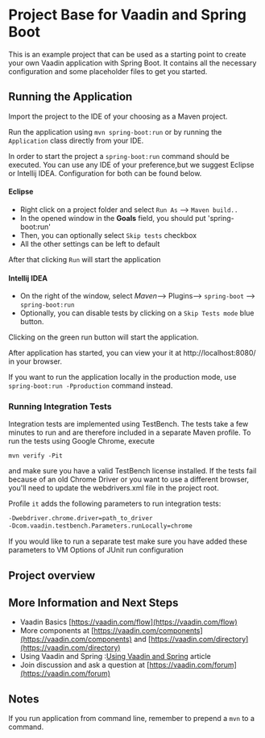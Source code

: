 # Project Base for Vaadin and Spring Boot

This is an example project that can be used as a starting point to create your own Vaadin application with Spring Boot.
It contains all the necessary configuration and some placeholder files to get you started.


## Running the Application

Import the project to the IDE of your choosing as a Maven project.

Run the application using `mvn spring-boot:run` or by running the `Application` class directly from your IDE.


In order to start the project a `spring-boot:run` command should be executed. You can use any IDE of your preference,but we suggest Eclipse or Intellij IDEA. 
Configuration for both can be found below.
#### Eclipse
- Right click on a project folder and select `Run As` --> `Maven build..`  
- In the opened window in the **Goals** field, you should put 'spring-boot:run' 
- Then, you can optionally select `Skip tests` checkbox
- All the other settings can be left to default

After that clicking `Run` will start the application

#### Intellij IDEA
- On the right of the window, select _Maven_--> Plugins--> `spring-boot` --> `spring-boot:run` 
- Optionally, you can disable tests by clicking on a `Skip Tests mode` blue button.

Clicking on the green run button will start the application.

After application has started, you can view your it at http://localhost:8080/ in your browser.


If you want to run the application locally in the production mode, use `spring-boot:run -Pproduction` command instead.
### Running Integration Tests

Integration tests are implemented using TestBench. The tests take a few minutes to run and are therefore included in a separate Maven profile. To run the tests using Google Chrome, execute

`mvn verify -Pit`

and make sure you have a valid TestBench license installed. If the tests fail because of an old Chrome Driver or you want to use a different browser, you'll need to update the webdrivers.xml file in the project root.

Profile `it` adds the following parameters to run integration tests:
```sh
-Dwebdriver.chrome.driver=path_to_driver
-Dcom.vaadin.testbench.Parameters.runLocally=chrome
```

If you would like to run a separate test make sure you have added these parameters to VM Options of JUnit run configuration

## Project overview



## More Information and Next Steps

- Vaadin Basics [https://vaadin.com/flow](https://vaadin.com/flow)
- More components at [https://vaadin.com/components](https://vaadin.com/components) and [https://vaadin.com/directory](https://vaadin.com/directory)
- Using Vaadin and Spring :[Using Vaadin and Spring](https://vaadin.com/docs/v14/flow/spring/tutorial-spring-basic.html) article
- Join discussion and ask a question at [https://vaadin.com/forum](https://vaadin.com/forum)


## Notes

If you run application from command line, remember to prepend a `mvn` to a command.